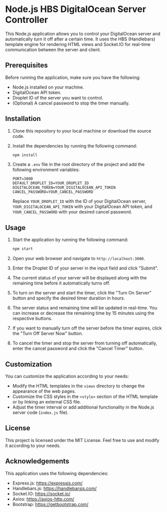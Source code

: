 # Node.js HBS DigitalOcean Server Controller 

This Node.js application allows you to control your DigitalOcean server and automatically turn it off after a certain time. It uses the HBS (Handlebars) template engine for rendering HTML views and Socket.IO for real-time communication between the server and client.

## Prerequisites

Before running the application, make sure you have the following:

- Node.js installed on your machine.
- DigitalOcean API token.
- Droplet ID of the server you want to control.
- (Optional) A cancel password to stop the timer manually.

## Installation

1. Clone this repository to your local machine or download the source code.

2. Install the dependencies by running the following command:

   ```bash
   npm install
   ```

3. Create a `.env` file in the root directory of the project and add the following environment variables:

   ```
   PORT=3000
   DEFAULT_DROPLET_ID=YOUR_DROPLET_ID
   DIGITALOCEAN_TOKEN=YOUR_DIGITALOCEAN_API_TOKEN
   CANCEL_PASSWORD=YOUR_CANCEL_PASSWORD
   ```

   Replace `YOUR_DROPLET_ID` with the ID of your DigitalOcean server, `YOUR_DIGITALOCEAN_API_TOKEN` with your DigitalOcean API token, and `YOUR_CANCEL_PASSWORD` with your desired cancel password.

## Usage

1. Start the application by running the following command:

   ```bash
   npm start
   ```

2. Open your web browser and navigate to `http://localhost:3000`.

3. Enter the Droplet ID of your server in the input field and click "Submit".

4. The current status of your server will be displayed along with the remaining time before it automatically turns off.

5. To turn on the server and start the timer, click the "Turn On Server" button and specify the desired timer duration in hours.

6. The server status and remaining time will be updated in real-time. You can increase or decrease the remaining time by 15 minutes using the respective buttons.

7. If you want to manually turn off the server before the timer expires, click the "Turn Off Server Now" button.

8. To cancel the timer and stop the server from turning off automatically, enter the cancel password and click the "Cancel Timer" button.

## Customization

You can customize the application according to your needs:

- Modify the HTML templates in the `views` directory to change the appearance of the web pages.
- Customize the CSS styles in the `<style>` section of the HTML template or by linking an external CSS file.
- Adjust the timer interval or add additional functionality in the Node.js server code (`index.js` file).

## License

This project is licensed under the MIT License. Feel free to use and modify it according to your needs.

## Acknowledgements

This application uses the following dependencies:

- Express.js: https://expressjs.com/
- Handlebars.js: https://handlebarsjs.com/
- Socket.IO: https://socket.io/
- Axios: https://axios-http.com/
- Bootstrap: https://getbootstrap.com/